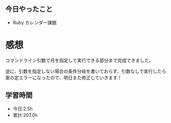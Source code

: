 ## 今日やったこと
- Ruby カレンダー課題  
 
# 感想
コマンドライン引数で月を指定して実行できる部分まで完成できました。

逆に、引数を指定しない場合の条件分岐を書いておらず、引数なしで実行したら案の定エラーになったので、明日また修正していきます！

## 学習時間
- 今日:2.5h
- 累計:207.0h
